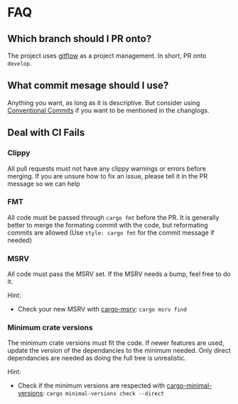 # FAQ

## Which branch should I PR onto?

The project uses [gitflow](https://www.gitkraken.com/learn/git/git-flow) as a project management. In short, PR onto `develop`. 

## What commit mesage should I use?

Anything you want, as long as it is descriptive. But consider using [Conventional Commits](https://gist.github.com/qoomon/5dfcdf8eec66a051ecd85625518cfd13) if you want to
be mentioned in the changlogs.

## Deal with CI Fails

### Clippy

All pull requests must not have any clippy warnings or errors before merging. If you are unsure how to fix an issue, please tell it in the PR message so we can help

### FMT

All code must be passed through `cargo fmt` before the PR. It is generally better to merge the formating commit with the code, but reformating commits are allowed (Use `style: cargo fmt` for the commit message if needed)

### MSRV

All code must pass the MSRV set. If the MSRV needs a bump, feel free to do it.

Hint:
- Check your new MSRV with [cargo-msrv](https://github.com/foresterre/cargo-msrv): `cargo msrv find`

### Minimum crate versions

The minimum crate versions must fit the code. If newer features are used, update the version of the dependancies to the minimum needed. Only direct dependancies are needed as doing the full tree is unrealistic.

Hint:
- Check if the minimum versions are respected with [cargo-minimal-versions](https://github.com/taiki-e/cargo-minimal-versions): `cargo minimal-versions check --direct`